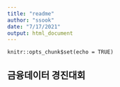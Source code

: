 ```yaml
---
title: "readme"
author: "ssook"
date: "7/17/2021"
output: html_document
---
```


```{r setup, include=FALSE}
knitr::opts_chunk$set(echo = TRUE)
```

## 금융데이터 경진대회
